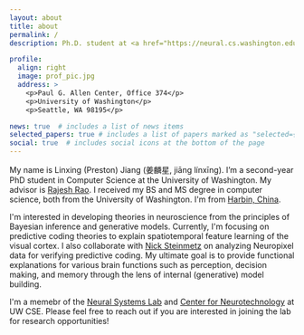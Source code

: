 ```yaml
---
layout: about
title: about
permalink: /
description: Ph.D. student at <a href="https://neural.cs.washington.edu/">Neural Systems Lab</a>

profile:
  align: right
  image: prof_pic.jpg
  address: >
    <p>Paul G. Allen Center, Office 374</p>
    <p>University of Washington</p>
    <p>Seattle, WA 98195</p>

news: true  # includes a list of news items
selected_papers: true # includes a list of papers marked as "selected={true}"
social: true  # includes social icons at the bottom of the page
---
```


My name is Linxing (Preston) Jiang (姜麟星, jiāng línxīng). I’m a second-year PhD student in Computer Science at the University of Washington. My advisor is [Rajesh Rao](https://www.rajeshpnrao.com/). I received my BS and MS degree in computer science, both from the University of Washington. I'm from [Harbin, China](https://en.wikipedia.org/wiki/Harbin).

I'm interested in developing theories in neuroscience from the principles of Bayesian inference and generative models. Currently, I'm focusing on predictive coding theories to explain spatiotemporal feature learning of the visual cortex. I also collaborate with [Nick Steinmetz](http://www.nicksteinmetz.com) on analyzing Neuropixel data for verifying predictive coding. My ultimate goal is to provide functional explanations for various brain functions such as perception, decision making, and memory through the lens of internal (generative) model building. 

I'm a memebr of the [Neural Systems Lab](https://neural.cs.washington.edu/) and [Center for Neurotechnology](https://centerforneurotech.uw.edu/) at UW CSE. Please feel free to reach out if you are interested in joining the lab for research opportunities!
